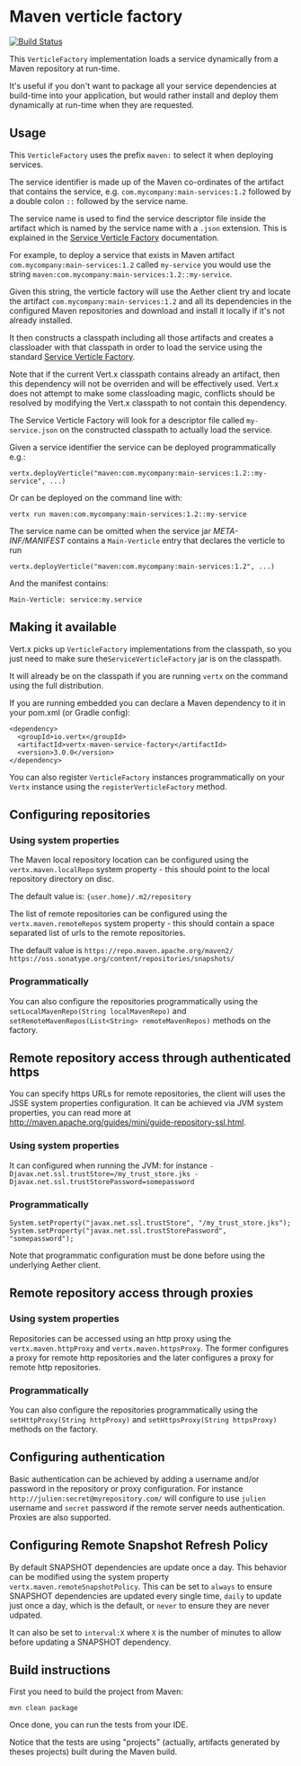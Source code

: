 # Maven verticle factory

[![Build Status](https://vertx.ci.cloudbees.com/buildStatus/icon?job=vert.x3-maven-service-factory)](https://vertx.ci.cloudbees.com/view/vert.x-3/job/vert.x3-maven-service-factory/)

This `VerticleFactory` implementation loads a service dynamically from a Maven repository at run-time.

It's useful if you don't want to package all your service dependencies at build-time into your application, but would
rather install and deploy them dynamically at run-time when they are requested.

## Usage

This `VerticleFactory` uses the prefix `maven:` to select it when deploying services.

The service identifier is made up of the Maven co-ordinates of the artifact that contains the
service, e.g. `com.mycompany:main-services:1.2` followed by a double colon `::` followed by the service name.

The service name is used to find the service descriptor file inside the artifact which is named by the service name with
a `.json` extension. This is explained in the [Service Verticle Factory](https://github.com/vert-x3/vertx-service-factory) documentation.

For example, to deploy a service that exists in Maven artifact `com.mycompany:main-services:1.2` called `my-service` you
would use the string `maven:com.mycompany:main-services:1.2::my-service`.

Given this string, the verticle factory will use the Aether client try and locate the artifact `com.mycompany:main-services:1.2`
and all its dependencies in the configured Maven repositories and download and install it locally if it's not already installed.

It then constructs a classpath including all those artifacts and creates a classloader with that classpath in order to
load the service using the standard [Service Verticle Factory](https://github.com/vert-x3/vertx-service-factory).

Note that if the current Vert.x classpath contains already an artifact, then this dependency will not be overriden and will
be effectively used. Vert.x does not attempt to make some classloading magic, conflicts should be resolved by modifying the
Vert.x classpath to not contain this dependency.

The Service Verticle Factory will look for a descriptor file called `my-service.json` on the constructed classpath to
actually load the service.

Given a service identifier the service can be deployed programmatically e.g.:
    
    vertx.deployVerticle("maven:com.mycompany:main-services:1.2::my-service", ...)
        
Or can be deployed on the command line with:
  
    vertx run maven:com.mycompany:main-services:1.2::my-service

The service name can be omitted when the service jar _META-INF/MANIFEST_ contains a `Main-Verticle` entry that
declares the verticle to run

    vertx.deployVerticle("maven:com.mycompany:main-services:1.2", ...)

And the manifest contains:

    Main-Verticle: service:my.service

## Making it available
    
Vert.x picks up `VerticleFactory` implementations from the classpath, so you just need to make sure the`ServiceVerticleFactory`
 jar is on the classpath.
    
It will already be on the classpath if you are running `vertx` on the command using the full distribution.

If you are running embedded you can declare a Maven dependency to it in your pom.xml (or Gradle config):

    <dependency>
      <groupId>io.vertx</groupId>
      <artifactId>vertx-maven-service-factory</artifactId>
      <version>3.0.0</version>
    </dependency>
    
You can also register `VerticleFactory` instances programmatically on your `Vertx` instance using the `registerVerticleFactory`
method.

## Configuring repositories

### Using system properties

The Maven local repository location can be configured using the `vertx.maven.localRepo` system property - this should
point to the local repository directory on disc.

The default value is: `{user.home}/.m2/repository`

The list of remote repositories can be configured using the `vertx.maven.remoteRepos` system property - this should
contain a space separated list of urls to the remote repositories.

The default value is `https://repo.maven.apache.org/maven2/ https://oss.sonatype.org/content/repositories/snapshots/`

### Programmatically

You can also configure the repositories programmatically using the `setLocalMavenRepo(String localMavenRepo)` and 
`setRemoteMavenRepos(List<String> remoteMavenRepos)` methods on the factory.

## Remote repository access through authenticated https

You can specify https URLs for remote repositories, the client will uses the JSSE system properties
configuration. It can be achieved via JVM system properties, you can read more at http://maven.apache.org/guides/mini/guide-repository-ssl.html.

### Using system properties

It can configured when running the JVM: for instance `-Djavax.net.ssl.trustStore=/my_trust_store.jks -Djavax.net.ssl.trustStorePassword=somepassword`

### Programmatically

```
System.setProperty("javax.net.ssl.trustStore", "/my_trust_store.jks");
System.setProperty("javax.net.ssl.trustStorePassword", "somepassword");
```

Note that programmatic configuration must be done before using the underlying Aether client.

## Remote repository access through proxies

### Using system properties

Repositories can be accessed using an http proxy using the `vertx.maven.httpProxy` and `vertx.maven.httpsProxy`.
The former configures a proxy for remote http repositories and the later configures a proxy for remote http
 repositories.

### Programmatically

You can also configure the repositories programmatically using the `setHttpProxy(String httpProxy)` and
`setHttpsProxy(String httpsProxy)` methods on the factory.

## Configuring authentication

Basic authentication can be achieved by adding a username and/or password in the repository or proxy configuration.
For instance `http://julien:secret@myrepository.com/` will configure to use `julien` username and `secret` password if the
remote server needs authentication. Proxies are also supported.

## Configuring Remote Snapshot Refresh Policy

By default SNAPSHOT dependencies are update once a day. This behavior can be modified using the system property `vertx.maven.remoteSnapshotPolicy`.
This can be set to `always` to ensure SNAPSHOT dependencies are updated every single time, `daily` to update just once a day, which is the default, or `never`
to ensure they are never udpated.

It can also be set to `interval:X` where `X` is the number of minutes to allow before updating a SNAPSHOT dependency.

## Build instructions

First you need to build the project from Maven:

`mvn clean package`

Once done, you can run the tests from your IDE.

Notice that the tests are using "projects" (actually, artifacts generated by theses projects) built during the Maven 
build.
